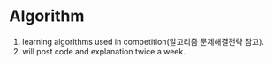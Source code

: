 # Algorithm

1. learning algorithms used in competition(알고리즘 문제해결전략 참고).
2. will post code and explanation twice a week.
